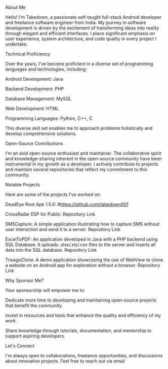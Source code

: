 About Me

Hello! I'm Takedown, a passionate self-taught full-stack Android developer and freelance software engineer from India. My journey in software development is driven by the excitement of transforming ideas into reality through elegant and efficient interfaces. I place significant emphasis on user experience, system architecture, and code quality in every project I undertake.

Technical Proficiency

Over the years, I've become proficient in a diverse set of programming languages and technologies, including:

Android Development: Java

Backend Development: PHP

Database Management: MySQL

Web Development: HTML

Programming Languages: Python, C++, C


This diverse skill set enables me to approach problems holistically and develop comprehensive solutions.

Open-Source Contributions

I'm an avid open-source enthusiast and maintainer. The collaborative spirit and knowledge-sharing inherent in the open-source community have been instrumental in my growth as a developer. I actively contribute to projects and maintain several repositories that reflect my commitment to this community.

Notable Projects

Here are some of the projects I've worked on:

DeadEye Root Apk 1.5.0: #https://github.com/takedown001

CrossRadar ESP for Public: Repository Link

SMSCapture: A simple application illustrating how to capture SMS without user interaction and send it to a server. Repository Link

ExcelToPDF: An application developed in Java with a PHP backend using SQL Database. It uploads .xlsx/.xls/.csv files to the server and inserts all data into the SQL database. Repository Link

TrivagoClone: A demo application showcasing the use of WebView to clone a website on an Android app for exploration without a browser. Repository Link


Why Sponsor Me?

Your sponsorship will empower me to:

Dedicate more time to developing and maintaining open-source projects that benefit the community.

Invest in resources and tools that enhance the quality and efficiency of my work.

Share knowledge through tutorials, documentation, and mentorship to support aspiring developers.


Let's Connect

I'm always open to collaborations, freelance opportunities, and discussions about innovative projects. Feel free to reach out via email
